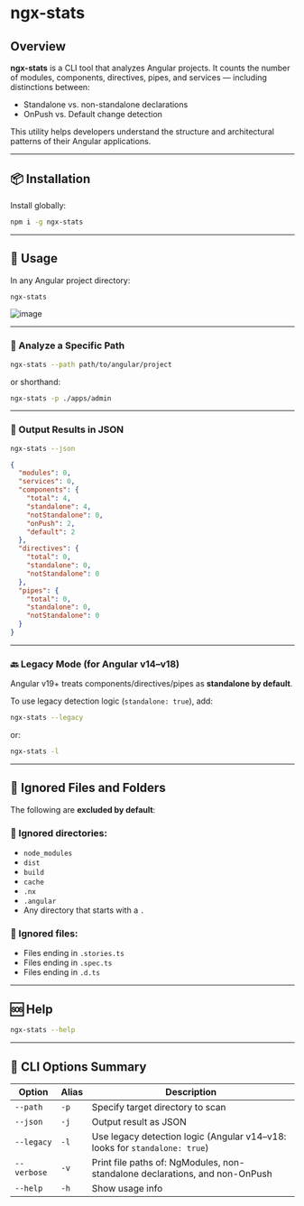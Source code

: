 # ngx-stats

## Overview

**ngx-stats** is a CLI tool that analyzes Angular projects. It counts the number of modules, components, directives, pipes, and services — including distinctions between:

- Standalone vs. non-standalone declarations
- OnPush vs. Default change detection

This utility helps developers understand the structure and architectural patterns of their Angular applications.

---

## 📦 Installation

Install globally:

```bash
npm i -g ngx-stats
````

---

## 🚀 Usage

In any Angular project directory:

```bash
ngx-stats
```

![image](https://github.com/tomer953/ngx-stats/assets/1807493/603d01c7-2def-433f-b802-fbee60481dba)

---

### 📁 Analyze a Specific Path

```bash
ngx-stats --path path/to/angular/project
```

or shorthand:

```bash
ngx-stats -p ./apps/admin
```

---

### 🧮 Output Results in JSON

```bash
ngx-stats --json
```

```json
{
  "modules": 0,
  "services": 0,
  "components": {
    "total": 4,
    "standalone": 4,
    "notStandalone": 0,
    "onPush": 2,
    "default": 2
  },
  "directives": {
    "total": 0,
    "standalone": 0,
    "notStandalone": 0
  },
  "pipes": {
    "total": 0,
    "standalone": 0,
    "notStandalone": 0
  }
}
```

---

### 🔙 Legacy Mode (for Angular v14–v18)

Angular v19+ treats components/directives/pipes as **standalone by default**.

To use legacy detection logic (`standalone: true`), add:

```bash
ngx-stats --legacy
```

or:

```bash
ngx-stats -l
```

---

## 🧼 Ignored Files and Folders

The following are **excluded by default**:

### 📂 Ignored directories:

* `node_modules`
* `dist`
* `build`
* `cache`
* `.nx`
* `.angular`
* Any directory that starts with a `.`

### 📄 Ignored files:

* Files ending in `.stories.ts`
* Files ending in `.spec.ts`
* Files ending in `.d.ts`

---

## 🆘 Help

```bash
ngx-stats --help
```

---

## 🔧 CLI Options Summary

| Option      | Alias | Description                                                                 |
| ----------- | ----- | --------------------------------------------------------------------------- |
| `--path`    | `-p`  | Specify target directory to scan                                            |
| `--json`    | `-j`  | Output result as JSON                                                       |
| `--legacy`  | `-l`  | Use legacy detection logic (Angular v14–v18: looks for `standalone: true`)  |
| `--verbose` | `-v`  | Print file paths of: NgModules, non-standalone declarations, and non-OnPush |
| `--help`    | `-h`  | Show usage info                                                             |


